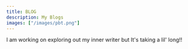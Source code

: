 ```yaml
---
title: BLOG
description: My Blogs
images: ["/images/pbt.png"]
---
```


I am working on exploring out my inner writer but It's taking a lil' long!!


<!-- 
This is my about page. :wave:

Lorem ipsum dolor sit amet, :smile: consectetur adipisicing elit. Voluptates aut, tenetur distinctio voluptatibus ab. Nihil id dignissimos unde, tenetur iusto facilis suscipit corporis, ipsam necessitatibus, eaque iste deleniti consequuntur reprehenderit? :earth_africa: -->

